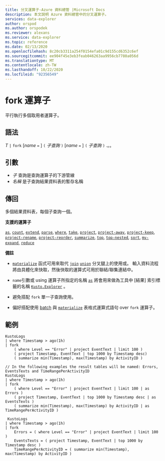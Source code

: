 ```yaml
---
title: 分叉運算子-Azure 資料總管 |Microsoft Docs
description: 本文說明 Azure 資料總管中的分叉運算子。
services: data-explorer
author: orspod
ms.author: orspodek
ms.reviewer: alexans
ms.service: data-explorer
ms.topic: reference
ms.date: 02/13/2020
ms.openlocfilehash: 8c20cb3311a254f0154efa01c9d155cd6352c6ef
ms.sourcegitcommit: ee904f45e3eb3feab046263aa9956cb7780a056d
ms.translationtype: MT
ms.contentlocale: zh-TW
ms.lasthandoff: 10/22/2020
ms.locfileid: "92356549"
---
```

# <a name="fork-operator"></a>fork 運算子

平行執行多個取用者運算子。

## <a name="syntax"></a>語法

*T* `|` `fork` [*name* `=` ] `(` *子查詢* `)` [*name* `=` ] `(` *子查詢* `)` .。。

## <a name="arguments"></a>引數

* *子* 查詢是查詢運算子的下游管線
* *名稱* 是子查詢結果資料表的暫存名稱

## <a name="returns"></a>傳回

多個結果資料表，每個子查詢一個。

**支援的運算子**

[`as`](asoperator.md), [`count`](countoperator.md), [`extend`](extendoperator.md), [`parse`](parseoperator.md), [`where`](whereoperator.md), [`take`](takeoperator.md), [`project`](projectoperator.md), [`project-away`](projectawayoperator.md), [`project-keep`](project-keep-operator.md), [`project-rename`](projectrenameoperator.md), [`project-reorder`](projectreorderoperator.md), [`summarize`](summarizeoperator.md), [`top`](topoperator.md), [`top-nested`](topnestedoperator.md), [`sort`](sortoperator.md), [`mv-expand`](mvexpandoperator.md), [`reduce`](reduceoperator.md)

**備註**

* [`materialize`](materializefunction.md) 函式可用來取代 [`join`](joinoperator.md) [`union`](unionoperator.md) 分叉腿上的使用或。
輸入資料流程將由具體化來快取，然後快取的運算式可用於聯結/聯集連結中。

* `name`引數或 using 運算子所指定的名稱 [`as`](asoperator.md) 將會用來做為工具中 [結果] 索引標籤的名稱 [`Kusto.Explorer`](../tools/kusto-explorer.md) 。

* 避免搭配 `fork` 單一子查詢使用。

* 偏好搭配使用 [batch](batches.md) 與 [`materialize`](materializefunction.md) 表格式運算式語句 over `fork` 運算子。

## <a name="examples"></a>範例

```kusto
KustoLogs
| where Timestamp > ago(1h)
| fork
    ( where Level == "Error" | project EventText | limit 100 )
    ( project Timestamp, EventText | top 1000 by Timestamp desc)
    ( summarize min(Timestamp), max(Timestamp) by ActivityID )
 
// In the following examples the result tables will be named: Errors, EventsTexts and TimeRangePerActivityID
KustoLogs
| where Timestamp > ago(1h)
| fork
    ( where Level == "Error" | project EventText | limit 100 | as Errors )
    ( project Timestamp, EventText | top 1000 by Timestamp desc | as EventsTexts )
    ( summarize min(Timestamp), max(Timestamp) by ActivityID | as TimeRangePerActivityID )
    
 KustoLogs
| where Timestamp > ago(1h)
| fork
    Errors = ( where Level == "Error" | project EventText | limit 100 )
    EventsTexts = ( project Timestamp, EventText | top 1000 by Timestamp desc )
    TimeRangePerActivityID = ( summarize min(Timestamp), max(Timestamp) by ActivityID )
```